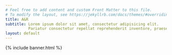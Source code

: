 ```yaml
---
# Feel free to add content and custom Front Matter to this file.
# To modify the layout, see https://jekyllrb.com/docs/themes/#overriding-theme-defaults
title: A&R
subtitle: Lorem ipsum dolor sit amet, consectetur adipisicing elit.
          Pariatur consectetur repellat reprehenderit inventore, praesentium sequi assumenda illo, accusamus molestiae amet.
layout: default
---
```


{% include banner.html %}
